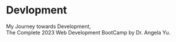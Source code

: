 # Devlopment
 My Journey towards Development,<br>
 The Complete 2023 Web Development BootCamp by Dr. Angela Yu.
